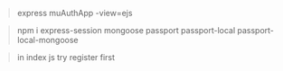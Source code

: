 > express muAuthApp -view=ejs

> npm i express-session mongoose passport passport-local passport-local-mongoose

> in index js try register first
